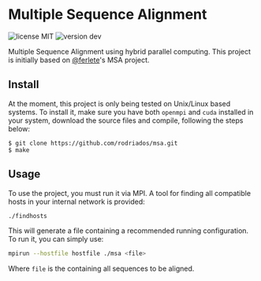 # Multiple Sequence Alignment
![license MIT](https://img.shields.io/badge/license-MIT-lightgrey.svg)
![version dev](https://img.shields.io/badge/version-dev-orange.svg)

Multiple Sequence Alignment using hybrid parallel computing. This project is initially based on
[@ferlete](https://github.com/ferlete)'s MSA project.

## Install
At the moment, this project is only being tested on Unix/Linux based systems. To install it, make sure you have both
`openmpi` and `cuda` installed in your system, download the source files and compile, following the steps below:
```
$ git clone https://github.com/rodriados/msa.git
$ make
```

## Usage
To use the project, you must run it via MPI. A tool for finding all compatible hosts in your internal network is provided:
```bash
./findhosts
```
This will generate a file containing a recommended running configuration. To run it, you can simply use:
```bash
mpirun --hostfile hostfile ./msa <file>
```
Where `file` is the containing all sequences to be aligned.
